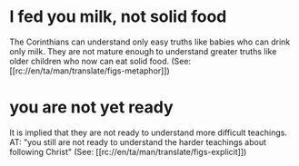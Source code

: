 # I fed you milk, not solid food

The Corinthians can understand only easy truths like babies who can drink only milk. They are not mature enough to understand greater truths like older children who now can eat solid food. (See: [[rc://en/ta/man/translate/figs-metaphor]])

# you are not yet ready

It is implied that they are not ready to understand more difficult teachings. AT: "you still are not ready to understand the harder teachings about following Christ" (See: [[rc://en/ta/man/translate/figs-explicit]])

